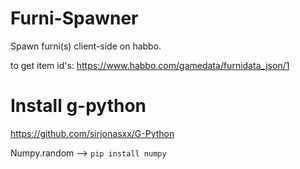 # Furni-Spawner
Spawn furni(s) client-side on habbo.

to get item id's:
https://www.habbo.com/gamedata/furnidata_json/1


# Install g-python
https://github.com/sirjonasxx/G-Python


Numpy.random  --> `pip install numpy`
